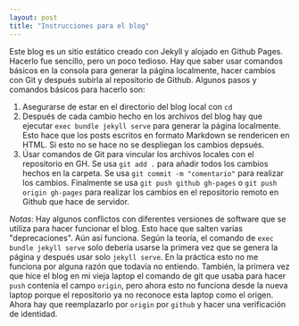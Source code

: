 ```yaml
---
layout: post
title: "Instrucciones para el blog"
---
```


Este blog es un sitio estático creado con Jekyll y alojado en Github Pages. Hacerlo fue sencillo, pero un poco tedioso. Hay que saber usar comandos básicos en la consola para generar la página localmente, hacer cambios con Git y después subirla al repositorio de Github. Algunos pasos y comandos básicos para hacerlo son:

1. Asegurarse de estar en el directorio del blog local con `cd`
2. Después de cada cambio hecho en los archivos del blog hay que ejecutar `exec bundle jekyll serve` para generar la página localmente. Esto hace que los posts escritos en formato Markdown se rendericen en HTML. Si esto no se hace no se despliegan los cambios depsués.
3. Úsar comandos de Git para vincular los archivos locales con el repositorio en GH. Se usa `git add .` para añadir todos los cambios hechos en la carpeta. Se usa `git commit -m "comentario"` para realizar los cambios. Finalmente se usa `git push github gh-pages` o `git push origin gh-pages` para realizar los cambios en el repositorio remoto en Github que hace de servidor.

_Notas_: Hay algunos conflictos con diferentes versiones de software que se utiliza para hacer funcionar el blog. Esto hace que salten varias "deprecaciones". Aún así funciona. Según la teoría, el comando de `exec bundle jekyll serve` solo debería usarse la primera vez que se genera la página y después usar solo `jekyll serve`. En la práctica esto no me funciona por alguna razón que todavía no entiendo. También, la primera vez que hice el blog en mi vieja laptop el comando de git que usaba para hacer `push` contenía el campo `origin`, pero ahora esto no funciona desde la nueva laptop porque el repositorio ya no reconoce esta laptop como el origen. Ahora hay que reemplazarlo por `origin` por `github` y hacer una verificación de identidad.